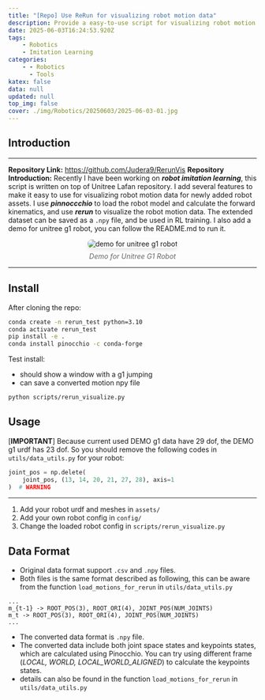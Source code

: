 ```yaml
---
title: "[Repo] Use ReRun for visualizing robot motion data"
description: Provide a easy-to-use script for visualizing robot motion data
date: 2025-06-03T16:24:53.920Z
tags:
    - Robotics
    - Imitation Learning
categories:
    - - Robotics
      - Tools
katex: false
data: null
updated: null
top_img: false
cover: ./img/Robotics/20250603/2025-06-03-01.jpg
---
```



## Introduction

---

**Repository Link:** https://github.com/Judera9/RerunVis
**Repository Introduction:** Recently I have been working on ***robot imitation learning***, this script is written on top of Unitree Lafan repository. I add several features to make it easy to use for visualizing robot motion data for newly added robot assets. I use ***pinnoccchio*** to load the robot model and calculate the forward kinematics, and use ***rerun*** to visualize the robot motion data. The extended dataset can be saved as a `.npy` file, and be used in RL training. I also add a demo for unitree g1 robot, you can follow the README.md to run it.

<!-- FM:Snippet:Start data:{"id":"img","fields":[]} -->
<div style="text-align: center;">
  <img src="../../../../../img/Robotics/20250603/2025-06-03-01.jpg" alt="demo for unitree g1 robot" style="max-width: 80%; height: auto; border-radius: 8px; box-shadow: 0 4px 8px rgba(0,0,0,0.1);">
  <p style="color: #666; font-style: italic; margin-top: 8px;">Demo for Unitree G1 Robot</p>
</div>
<!-- FM:Snippet:End -->

---

## Install

After cloning the repo:

```bash
conda create -n rerun_test python=3.10
conda activate rerun_test
pip install -e .
conda install pinocchio -c conda-forge
```

Test install:
- should show a window with a g1 jumping
- can save a converted motion npy file

```bash
python scripts/rerun_visualize.py
```

## Usage

[**IMPORTANT**] Because current used DEMO g1 data have 29 dof, the DEMO g1 urdf has 23 dof. So you should remove the following codes in `utils/data_utils.py` for your robot:

```python
joint_pos = np.delete(
    joint_pos, (13, 14, 20, 21, 27, 28), axis=1
)  # WARNING
```

---

1. Add your robot urdf and meshes in `assets/`
2. Add your own robot config in `config/`
3. Change the loaded robot config in `scripts/rerun_visualize.py`

## Data Format

* Original data format support `.csv` and `.npy` files.
* Both files is the same format described as following, this can be aware from the function `load_motions_for_rerun` in `utils/data_utils.py`

```csv
...
m_{t-1} -> ROOT_POS(3), ROOT_ORI(4), JOINT_POS(NUM_JOINTS)
m_t -> ROOT_POS(3), ROOT_ORI(4), JOINT_POS(NUM_JOINTS)
...
```

* The converted data format is `.npy` file.
* The converted data include both joint space states and keypoints states, which are calculated using Pinocchio. You can try using different frame (*LOCAL, WORLD, LOCAL_WORLD_ALIGNED*) to calculate the keypoints states.
* details can also be found in the function `load_motions_for_rerun` in `utils/data_utils.py`

